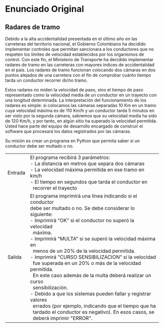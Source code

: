 # Enunciado Original

## Radares de tramo

Debido a la alta accidentalidad presentada en el último año en las carreteras
del territorio nacional, el Gobierno Colombiano ha decidido implementar
controles que permitan sancionara a los conductores que no respeten los
límites de velocidad establecidos por los organismos de control. Con este fin,
el Ministerio de Transporte ha decidido implementar radares de tramo en las
carreteras con mayores índices de accidentalidad en el país. Los radares de
tramo funcionan colocando dos cámaras en dos puntos alejados de una carretera
con el fin de comprobar cuánto tiempo tarda un conductor recorrer dicho tramo.

Estos radares no miden la velocidad de paso, sino el tiempo de paso representado
como la velocidad media de un conductor en un trayecto con una longitud determinada.
La interpretación del funcionamiento de los radares es simple: si colocamos las
cámaras separadas 10 Km en un tramo cuya velocidad máxima es de 110 Km/h y un
conductor tarda 5 minutos en ser visto por la segunda cámara, sabremos que su
velocidad media ha sido de 120 Km/h, y por tanto, en algún sitio ha superado la
velocidad permitida. Usted hace parte del equipo de desarrollo encargado de
construir el software que procesará los datos registrados por las cámaras.

Su misión es crear un programa en Python que permita saber si un conductor debe
ser multado o no.

<table>
<tbody>
  <tr>
    <td>Entrada</td>
    <td>
      El programa recibirá 3 parámetros:<br>
      - La distancia en metros que separa dos cámaras<br>
      - La velocidad máxima permitida en ese tramo en km/h<br>
      - El tiempo en segundos que tarda el conductor en<br>&nbsp;&nbsp;recorrer el trayecto
    </td>
  </tr>
  <tr>
    <td>Salida</td>
    <td>
      El programa imprimirá una línea indicando si el conductor<br>
      debe ser multado o no. Se debe considerar lo siguiente:<br>
      - Imprimirá "OK" si el conductor no superó la velocidad<br>&nbsp;&nbsp;máxima.<br>
      - Imprimirá "MULTA" si se superó la velocidad máxima en<br>&nbsp;&nbsp;menos de un 20% de la velocidad permitida.<br>
      - Imprimirá "CURSO SENSIBILIZACION" si la velocidad<br>&nbsp;&nbsp;fue superada en un 20% o más de la velocidad permitida.<br>&nbsp;&nbsp;En este caso además de la multa deberá realizar un curso<br>&nbsp;&nbsp;sensibilización.<br>
      - Debido a que los sistemas pueden fallar y registrar valores<br>&nbsp;&nbsp;errados (por ejemplo, indicando que el tiempo que ha<br>&nbsp;&nbsp;tardado el conductor es negativo). En esos casos, se<br>&nbsp;&nbsp;deberá imprimir "ERROR".
    </td>
  </tr>
</tbody>
</table>
